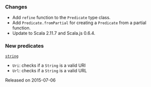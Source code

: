 ### Changes

* Add `refine` function to the `Predicate` type class.
* Add `Predicate.fromPartial` for creating a `Predicate` from a partial function.
* Update to Scala 2.11.7 and Scala.js 0.6.4.

### New predicates

[`string`](https://github.com/fthomas/refined/blob/v0.1.2/shared/src/main/scala/eu/timepit/refined/string.scala)

* `Uri`: checks if a `String` is a valid URI
* `Url`: checks if a `String` is a valid URL

Released on 2015-07-06
